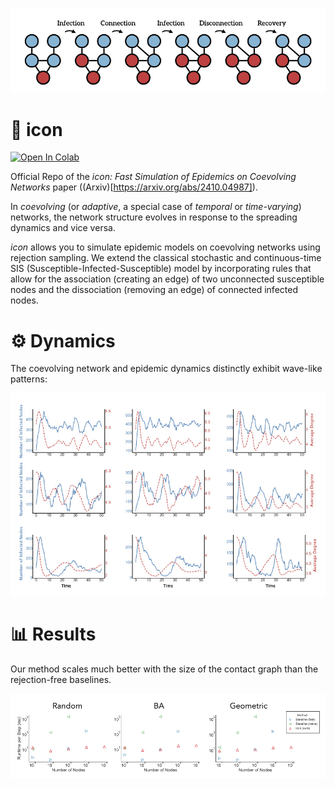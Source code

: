 ![Header Image](model.png) 

# 🎯 icon
[![Open In Colab](https://colab.research.google.com/assets/colab-badge.svg)](https://colab.research.google.com/github/gerritgr/icon/blob/main/icon.ipynb)

Official Repo of the _icon: Fast Simulation of Epidemics on Coevolving Networks_ paper ((Arxiv)[https://arxiv.org/abs/2410.04987]).


In _coevolving_ (or _adaptive_, a special case of _temporal_ or _time-varying_) networks, the network structure evolves in response to the spreading dynamics and vice versa.


_icon_ allows you to simulate epidemic models on coevolving networks using rejection sampling. 
We extend the classical stochastic and continuous-time SIS (Susceptible-Infected-Susceptible) model by incorporating rules that allow for the association (creating an edge) of two unconnected susceptible nodes and the dissociation (removing an edge) of connected infected nodes.


# ⚙️ Dynamics

The coevolving network and epidemic dynamics distinctly exhibit wave-like patterns:

![Trajectories](trajectories.jpg) 


# 📊 Results

Our method scales much better with the size of the contact graph than the rejection-free baselines. 

![Results](results.jpg) 
